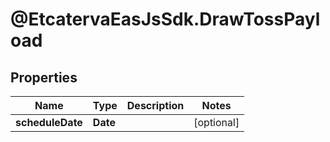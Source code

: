 # @EtcatervaEasJsSdk.DrawTossPayload

## Properties
Name | Type | Description | Notes
------------ | ------------- | ------------- | -------------
**scheduleDate** | **Date** |  | [optional] 


